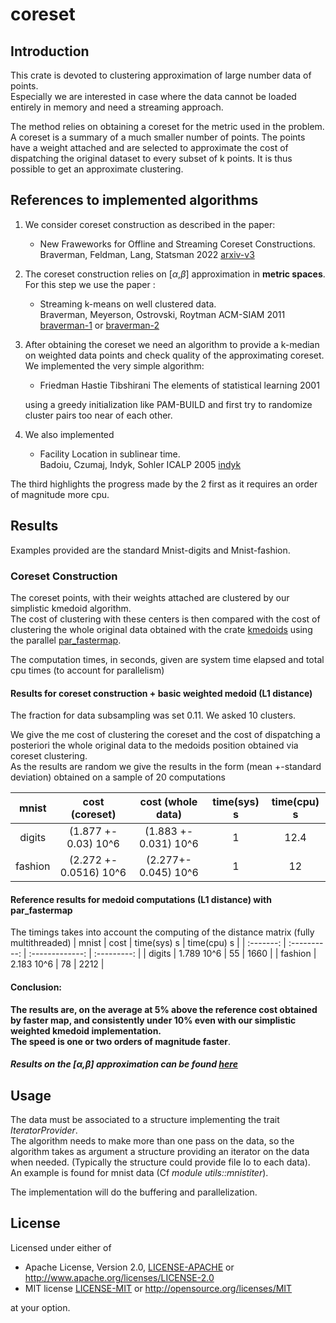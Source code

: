 # coreset

## Introduction 
This crate is devoted to clustering approximation of large number data of points.  
Especially we are interested in case where the data cannot be loaded entirely in memory and need a streaming approach.

The method relies on obtaining a coreset for the metric used in the problem. A coreset is a summary of a much smaller number of points.
The points have a weight attached and are selected to approximate the cost of dispatching the original dataset to every subset of k points.
It is thus possible to get an approximate clustering.

## References to implemented algorithms

1. We consider coreset construction as described in the paper:  
    -  New Fraweworks for Offline and Streaming Coreset Constructions.   
           Braverman, Feldman, Lang, Statsman 2022
           [arxiv-v3](https://arxiv.org/abs/1612.00889)



2. The coreset construction relies on  [$\alpha$,$\beta$] approximation in **metric spaces**.  For this step we use the paper :
    - Streaming k-means on well clustered data.  
                Braverman, Meyerson, Ostrovski, Roytman ACM-SIAM 2011 
                [braverman-1](https://web.cs.ucla.edu/~rafail/PUBLIC/116.pdf) or [braverman-2](https://dl.acm.org/doi/10.5555/2133036.2133039)

3. After obtaining the coreset we need an algorithm to provide a k-median on weighted data points and check quality of the approximating coreset. We implemented the very simple algorithm: 
    - Friedman Hastie Tibshirani The elements of statistical learning 2001

    using a greedy initialization like PAM-BUILD and first try to randomize cluster pairs too near of each other.

4. We also implemented 
   -  Facility Location in sublinear time.   
       Badoiu, Czumaj, Indyk, Sohler ICALP 2005
       [indyk](https://people.csail.mit.edu/indyk/fl.pdf)

The third  highlights the progress made by the 2 first as it requires an order of magnitude more cpu.


## Results

Examples provided are the standard Mnist-digits and Mnist-fashion.

###  Coreset Construction

The coreset points, with their weights attached are clustered by our simplistic kmedoid algorithm.  
The cost of clustering with these centers is then compared with the cost of clustering the whole original data obtained
with the crate [kmedoids](https://crates.io/crates/kmedoids) using the parallel [par_fastermap](https://docs.rs/kmedoids/0.5.0/kmedoids/fn.par_fasterpam.html).

The computation times, in seconds, given are system time elapsed and total cpu times (to account for parallelism) 


#### Results for coreset construction + basic weighted medoid  (L1 distance) 

The fraction for data subsampling was set 0.11. We asked 10 clusters.


We give the me cost of clustering the coreset and the cost of dispatching a posteriori the whole original data to the medoids position obtained via coreset clustering.  
As the results are random we give  the results in the form (mean +-standard deviation) obtained on a sample of 20 computations

|  mnist       | cost (coreset)         | cost (whole data)     | time(sys) s   | time(cpu) s |
|  :-------:   |  :--------------:      | :-------------:       |  :---------:  | :---------: | 
|   digits     | (1.877 +- 0.03) 10^6   | (1.883 +- 0.031) 10^6 |      1        |    12.4     |
|   fashion    | (2.272 +- 0.0516) 10^6 | (2.277+- 0.045) 10^6  |      1        |    12       |



#### Reference results for medoid computations (L1 distance) with par_fastermap

The timings takes into account the computing of the distance matrix (fully multithreaded)
|  mnist       | cost            | time(sys) s        | time(cpu) s |
|  :-------:   |  :----------:   |    :-------------: | :---------: | 
|   digits     |    1.789 10^6   |      55            |    1660     |
|   fashion    |    2.183 10^6   |      78            |    2212     |

#### Conclusion:

**The results are, on the average at 5% above the reference cost obtained by faster map, and consistently under 10% even with our simplistic weighted kmedoid implementation.  
The speed is one or two orders of magnitude faster**.


##### Results on the [$\alpha$,$\beta$] approximation can be found [here](./bmor.md)




## Usage 

The data must be associated to a structure implementing the trait *IteratorProvider*.  
The algorithm needs to make more than one pass on the data, so the algorithm takes as argument a structure  providing
an iterator on the data when needed. (Typically the structure could provide file Io to each data).  
An example is found for mnist data (Cf *module utils::mnistiter*).  

The implementation will do the buffering and parallelization.


## License

Licensed under either of

* Apache License, Version 2.0, [LICENSE-APACHE](LICENSE-APACHE) or <http://www.apache.org/licenses/LICENSE-2.0>
* MIT license [LICENSE-MIT](LICENSE-MIT) or <http://opensource.org/licenses/MIT>

at your option.